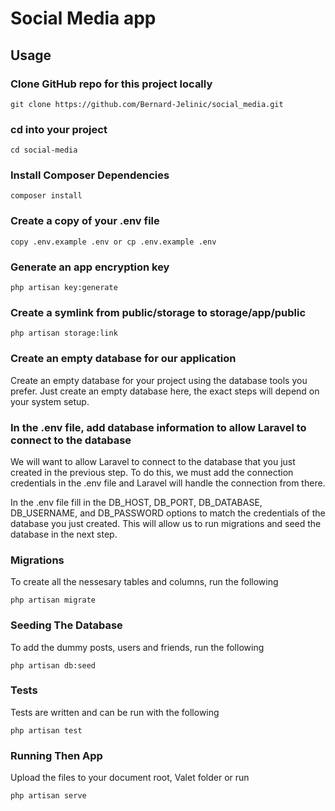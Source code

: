 # Social Media app

## Usage

### Clone GitHub repo for this project locally

```
git clone https://github.com/Bernard-Jelinic/social_media.git
```

### cd into your project

```
cd social-media
```

### Install Composer Dependencies

```
composer install
```

### Create a copy of your .env file

```
copy .env.example .env or cp .env.example .env
```

### Generate an app encryption key

```
php artisan key:generate
```

### Create a symlink from public/storage to storage/app/public

```
php artisan storage:link
```

### Create an empty database for our application

Create an empty database for your project using the database tools you prefer.
Just create an empty database here, the exact steps will depend on your system setup.

### In the .env file, add database information to allow Laravel to connect to the database

We will want to allow Laravel to connect to the database that you just created in the previous step. To do this, we must add the connection credentials in the .env file and Laravel will handle the connection from there.

In the .env file fill in the DB_HOST, DB_PORT, DB_DATABASE, DB_USERNAME, and DB_PASSWORD options to match the credentials of the database you just created. This will allow us to run migrations and seed the database in the next step.

### Migrations

To create all the nessesary tables and columns, run the following

```
php artisan migrate
```

### Seeding The Database

To add the dummy posts, users and friends, run the following

```
php artisan db:seed
```

### Tests

Tests are written and can be run with the following

```
php artisan test
```

### Running Then App

Upload the files to your document root, Valet folder or run

```
php artisan serve
```